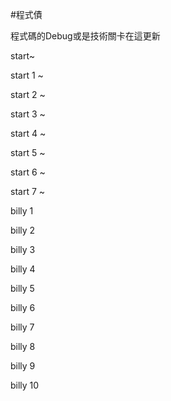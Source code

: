 #程式債

程式碼的Debug或是技術關卡在這更新

start~

start 1 ~

start 2 ~

start 3 ~

start 4 ~

start 5 ~

start 6 ~

start 7 ~

billy 1

billy 2

billy 3

billy 4

billy 5

billy 6

billy 7

billy 8

billy 9

billy 10
